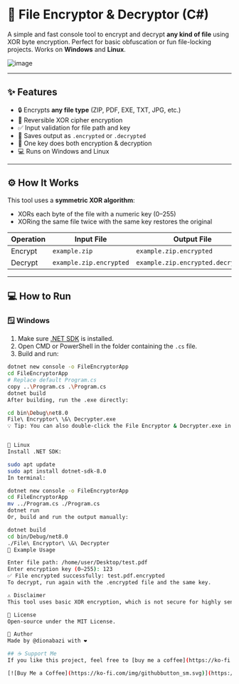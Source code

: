 # 🔐 File Encryptor & Decryptor (C#)

A simple and fast console tool to encrypt and decrypt **any kind of file** using XOR byte encryption. Perfect for basic obfuscation or fun file-locking projects. Works on **Windows** and **Linux**.


![image](https://github.com/user-attachments/assets/6218dc7b-4f5a-42ed-b299-d2a2d31767ab)


---

## ✨ Features

- 🔒 Encrypts **any file type** (ZIP, PDF, EXE, TXT, JPG, etc.)
- 🔁 Reversible XOR cipher encryption
- ✅ Input validation for file path and key
- 📂 Saves output as `.encrypted` or `.decrypted`
- 🧠 One key does both encryption & decryption
- 💻 Runs on Windows and Linux

---

## ⚙️ How It Works

This tool uses a **symmetric XOR algorithm**:
- XORs each byte of the file with a numeric key (0–255)
- XORing the same file twice with the same key restores the original

| Operation | Input File             | Output File                     |
|-----------|------------------------|----------------------------------|
| Encrypt   | `example.zip`          | `example.zip.encrypted`          |
| Decrypt   | `example.zip.encrypted`| `example.zip.encrypted.decrypted`|

---

## 💻 How to Run

### 🪟 Windows

1. Make sure [.NET SDK](https://dotnet.microsoft.com/download) is installed.
2. Open CMD or PowerShell in the folder containing the `.cs` file.
3. Build and run:

```bash
dotnet new console -o FileEncryptorApp
cd FileEncryptorApp
# Replace default Program.cs
copy ..\Program.cs .\Program.cs
dotnet build
After building, run the .exe directly:

cd bin\Debug\net8.0
File\ Encryptor\ \&\ Decrypter.exe
💡 Tip: You can also double-click the File Encryptor & Decrypter.exe in File Explorer.


🐧 Linux
Install .NET SDK:

sudo apt update
sudo apt install dotnet-sdk-8.0
In terminal:

dotnet new console -o FileEncryptorApp
cd FileEncryptorApp
mv ../Program.cs ./Program.cs
dotnet run
Or, build and run the output manually:

dotnet build
cd bin/Debug/net8.0
./File\ Encryptor\ \&\ Decrypter
🧪 Example Usage

Enter file path: /home/user/Desktop/test.pdf
Enter encryption key (0–255): 123
✅ File encrypted successfully: test.pdf.encrypted
To decrypt, run again with the .encrypted file and the same key.

⚠️ Disclaimer
This tool uses basic XOR encryption, which is not secure for highly sensitive data. It’s intended for educational purposes, light protection, or pranking.

📄 License
Open-source under the MIT License.

👤 Author
Made by @dionabazi with ❤️

## ☕ Support Me
If you like this project, feel free to [buy me a coffee](https://ko-fi.com/G2G114SBVV)!

[![Buy Me a Coffee](https://ko-fi.com/img/githubbutton_sm.svg)](https://ko-fi.com/G2G114SBVV)
